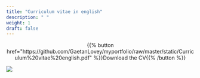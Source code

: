 ```yaml
---
title: "Curriculum vitae in english"
description: " "
weight: 1
draft: false
---
```


<center> {{% button href="https://github.com/GaetanLovey/myportfolio/raw/master/static/Curriculum%20vitae%20english.pdf" %}}Download the CV{{% /button %}}</p></center>

![](/cv-en.png)
